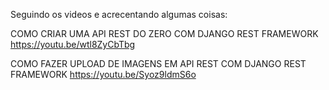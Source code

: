 Seguindo os videos e acrecentando algumas coisas:


COMO CRIAR UMA API REST DO ZERO COM DJANGO REST FRAMEWORK
https://youtu.be/wtl8ZyCbTbg


COMO FAZER UPLOAD DE IMAGENS EM API REST COM DJANGO REST FRAMEWORK
https://youtu.be/Syoz9ldmS6o


